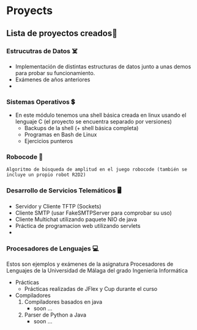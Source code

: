 # Proyects
## Lista de proyectos creados🚀

### Estrucutras de Datos ☠️
  - Implementación de distintas estructuras de datos junto a unas demos para probar su funcionamiento.
  - Exámenes de años anteriores
  - 
### Sistemas Operativos 💲
  - En este módulo tenemos una shell básica creada en linux usando el lenguaje C (el proyecto se encuentra separado por versiones)
    - Backups de la shell (+ shell básica completa)
    - Programas en Bash de Linux
    - Ejercicios punteros 
  
### Robocode 🤖
    Algoritmo de búsqueda de amplitud en el juego robocode (también se incluye un propio robot R2D2)
    
### Desarrollo de Servicios Telemáticos 🖥️
  - Servidor y Cliente TFTP (Sockets)
  - Cliente SMTP (usar FakeSMTPServer para comprobar su uso)
  - Cliente Multichat utilizando paquete NIO de java
  - Práctica de programacion web utilizando servlets
  - 
### Procesadores de Lenguajes 💻
  Estos son ejemplos y exámenes de la asignatura Procesadores de Lenguajes de 
  la Universidad de Málaga del grado Ingeniería Informática
  - Prácticas
    - Prácticas realizadas de JFlex y Cup durante el curso
  - Compiladores
    1. Compiladores basados en java
        - soon ...
    2. Parser de Python a Java
        - soon ...

 
